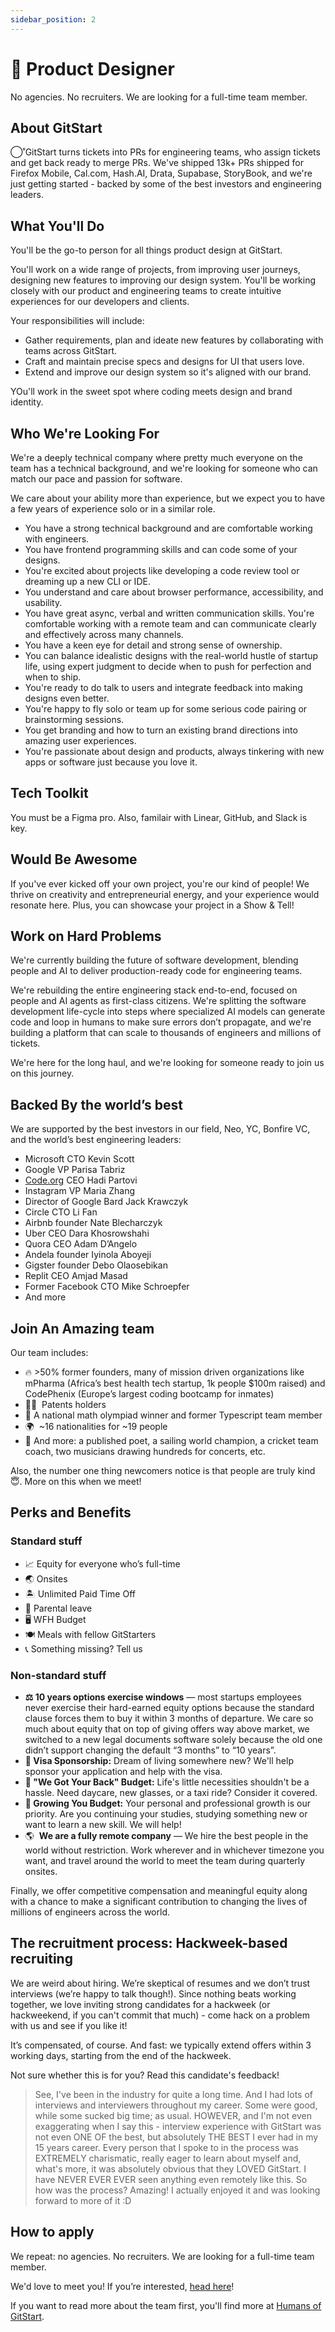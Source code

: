 ```yaml
---
sidebar_position: 2
---
```


# 🎨 Product Designer

No agencies. No recruiters. We are looking for a full-time team member.

## About GitStart
◯˚GitStart turns tickets into PRs for engineering teams, who assign tickets and get back ready to merge PRs. We've shipped 13k+ PRs shipped for Firefox Mobile, Cal.com, Hash.AI, Drata, Supabase, StoryBook, and we're just getting started - backed by some of the best investors and engineering leaders.

## What You'll Do

You'll be the go-to person for all things product design at GitStart.

You'll work on a wide range of projects, from improving user journeys, designing new features to improving our design system. You'll be working closely with our product and engineering teams to create intuitive experiences for our developers and clients.

Your responsibilities will include:

- Gather requirements, plan and ideate new features by collaborating with teams across GitStart.
- Craft and maintain precise specs and designs for UI that users love.
- Extend and improve our design system so it's aligned with our brand.

YOu'll work in the sweet spot where coding meets design and brand identity.

## Who We're Looking For

We're a deeply technical company where pretty much everyone on the team has a technical background, and we're looking for someone who can match our pace and passion for software.

We care about your ability more than experience, but we expect you to have a few years of experience solo or in a similar role.

- You have a strong technical background and are comfortable working with engineers.
- You have frontend programming skills and can code some of your designs.
- You're excited about projects like developing a code review tool or dreaming up a new CLI or IDE.
- You understand and care about browser performance, accessibility, and usability.
- You have great async, verbal and written communication skills. You're comfortable working with a remote team and can communicate clearly and effectively across many channels.
- You have a keen eye for detail and strong sense of ownership.
- You can balance idealistic designs with the real-world hustle of startup life, using expert judgment to decide when to push for perfection and when to ship.
- You're ready to do talk to users and integrate feedback into making designs even better.
- You're happy to fly solo or team up for some serious code pairing or brainstorming sessions.
- You get branding and how to turn an existing brand directions into amazing user experiences.
- You're passionate about design and products, always tinkering with new apps or software just because you love it.

## Tech Toolkit

You must be a Figma pro. Also, familair with Linear, GitHub, and Slack is key.

## Would Be Awesome

If you've ever kicked off your own project, you're our kind of people! We thrive on creativity and entrepreneurial energy, and your experience would resonate here. Plus, you can showcase your project in a Show & Tell!

## Work on Hard Problems

We're currently building the future of software development, blending people and AI to deliver production-ready code for engineering teams.

We're rebuilding the entire engineering stack end-to-end, focused on people and AI agents as first-class citizens. We're splitting the software development life-cycle into steps where specialized AI models can generate code and loop in humans to make sure errors don’t propagate, and we're building a platform that can scale to thousands of engineers and millions of tickets.

We're here for the long haul, and we're looking for someone ready to join us on this journey.

## Backed By the world’s best

We are supported by the best investors in our field, Neo, YC, Bonfire VC, and the world’s best engineering leaders:

- Microsoft CTO Kevin Scott
- Google VP Parisa Tabriz
- [Code.org](http://code.org/) CEO Hadi Partovi
- Instagram VP Maria Zhang
- Director of Google Bard Jack Krawczyk
- Circle CTO Li Fan
- Airbnb founder Nate Blecharczyk
- Uber CEO Dara Khosrowshahi
- Quora CEO Adam D’Angelo
- Andela founder Iyinola Aboyeji
- Gigster founder Debo Olaosebikan
- Replit CEO Amjad Masad
- Former Facebook CTO Mike Schroepfer
- And more

## Join An Amazing team

Our team includes:

- 🔥 >50% former founders, many of mission driven organizations like mPharma (Africa’s best health tech startup, 1k people $100m raised) and CodePhenix (Europe’s largest coding bootcamp for inmates)
- 🧑‍🔬  Patents holders
- 🧠 A national math olympiad winner and former Typescript team member
- 🌍  ~16 nationalities for ~19 people
- 🤫 And more: a published poet, a sailing world champion, a cricket team coach, two musicians drawing hundreds for concerts, etc.

Also, the number one thing newcomers notice is that people are truly kind 😇. More on this when we meet!

## Perks and Benefits

### Standard stuff

- 📈 Equity for everyone who’s full-time
- 🌏 Onsites
- 🏝 Unlimited Paid Time Off
- 🐣 Parental leave
- 🖥️ WFH Budget
- 🍽 Meals with fellow GitStarters
- 📞 Something missing? Tell us

### Non-standard stuff

- **⚖️ 10 years options exercise windows** — most startups employees never exercise their hard-earned equity options because the standard clause forces them to buy it within 3 months of departure. We care so much about equity that on top of giving offers way above market, we switched to a new legal documents software solely because the old one didn’t support changing the default “3 months” to “10 years”.
- **🛂 Visa Sponsorship:** Dream of living somewhere new? We'll help sponsor your application and help with the visa.
- **👋 "We Got Your Back" Budget:** Life's little necessities shouldn't be a hassle. Need daycare, new glasses, or a taxi ride? Consider it covered.
- **🌱 Growing You Budget:** Your personal and professional growth is our priority. Are you continuing your studies, studying something new or want to learn a new skill. We will help!
- 🌎  **We are a fully remote company** — We hire the best people in the world without restriction. Work wherever and in whichever timezone you want, and travel around the world to meet the team during quarterly onsites.

Finally, we offer competitive compensation and meaningful equity along with a chance to make a significant contribution to changing the lives of millions of engineers across the world.

## The recruitment process: Hackweek-based recruiting

We are weird about hiring. We’re skeptical of resumes and we don’t trust interviews (we’re happy to talk though!). Since nothing beats working together, we love inviting strong candidates for a hackweek (or hackweekend, if you can't commit that much) - come hack on a problem with us and see if you like it!

It’s compensated, of course. And fast: we typically extend offers within 3 working days, starting from the end of the hackweek.

Not sure whether this is for you? Read this candidate's feedback!

> See, I've been in the industry for quite a long time. And I had lots of interviews and interviewers throughout my career. Some were good, while some sucked big time; as usual. HOWEVER, and I'm not even exaggerating when I say this - interview experience with GitStart was not even ONE OF the best, but absolutely THE BEST I ever had in my 15 years career. Every person that I spoke to in the process was EXTREMELY charismatic, really eager to learn about myself and, what's more, it was absolutely obvious that they LOVED GitStart. I have NEVER EVER EVER seen anything even remotely like this. So how was the process? Amazing! I actually enjoyed it and was looking forward to more of it :D

## How to apply

We repeat: no agencies. No recruiters. We are looking for a full-time team member.

We'd love to meet you! If you’re interested, [head here](https://app.dover.io/apply/GitStart/383e18e8-5e03-406e-a606-592cb22a36bd)!

If you want to read more about the team first, you'll find more at [Humans of GitStart](https://humansof.gitstart.com).
